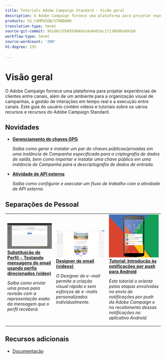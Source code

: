 ```yaml
---
title: Tutorials Adobe Campaign Standard - Visão geral
description: O Adobe Campaign fornece uma plataforma para projetar experiências de clientes entre canais, além de um ambiente para a organização visual de campanhas, a gestão de interações em tempo real e a execução entre canais. Este guia do usuário contém vídeos e tutoriais sobre os vários recursos e recursos do Adobe Campaign Standard.
products: SG_CAMPAIGN/STANDARD
translation-type: tm+mt
source-git-commit: 9b1d8c5fb895d84da14a0402ec1f130b90a991b0
workflow-type: tm+mt
source-wordcount: '280'
ht-degree: 23%

---
```



# Visão geral

O Adobe Campaign fornece uma plataforma para projetar experiências de clientes entre canais, além de um ambiente para a organização visual de campanhas, a gestão de interações em tempo real e a execução entre canais. Este guia do usuário contém vídeos e tutoriais sobre os vários recursos e recursos do Adobe Campaign Standard.

## Novidades

* **[Gerenciamento de chaves GPG](/help/administrating/control-panel/gpg-key-management/gpg-key-management-overview.md)**

   *Saiba como gerar e instalar um par de chaves públicas/privadas em uma instância de Campanha especificada para a criptografia de dados de saída, bem como importar e instalar uma chave pública em uma instância de Campanha para a descriptografia de dados de entrada.*

* **[Atividade de API externa](/help/managing-processes-and-data/data-management-activities/external-api-activity.md)**

   *Saiba como configurar e executar um fluxo de trabalho com a atividade de API externa.*

## Separações de Pessoal

<table>
<tr>
  <td>
    <a href="./communication-channels/email/profile-substitution.md"> 
      <img alt="Substituição de Perfil - Testando mensagens de email usando perfis direcionados (vídeo)" src="./assets/substitution_tab.png"/>
    </a>
    <div>
      <a href="./communication-channels/email/profile-substitution.md">
    <strong>Substituição de Perfil - Testando mensagens de email usando perfis direcionados (vídeo)</strong>
    </a>
    </div>
    <p>
    <em>Saiba como enviar uma prova para revisão com a representação exata da mensagem que o perfil receberá.</em>
    <p>
  </td>
   <td>
    <a href="./designing-content/email-designer/email-designer-overview.md">
      <img alt="Designer de email (vídeos)" src="./assets/email_designer_tutorial.png" />
    </a>
    <div>
      <a href="./designing-content/email-designer/email-designer-overview.md">
    <strong>Designer de email (vídeos)</strong>
    </a>
    </div>
    <p>
    <em>O Designer de e-mail permite a criação visual rápida e sem esforços de e-mails personalizados individualmente.</em>
    <p>
  </td>
  <td>
    <a href="https://docs.adobe.com/content/help/en/campaign-standard-learn/getting-started-with-push-notifications-android/introduction.html">
      <img alt="Tutorial: Introdução às notificações por push para Android" src="./assets/push-for-android.png" />
    </a>
    <div>
      <a href="https://docs.adobe.com/content/help/en/campaign-standard-learn/getting-started-with-push-notifications-android/introduction.html">
    <strong>Tutorial: Introdução às notificações por push para Android</strong>
    </a>
    </div>
    <p>
    <em>Este tutorial o orienta pelas etapas envolvidas no envio de notificações por push da Adobe Campaign e no recebimento dessas notificações no aplicativo Android. </em>
    <p>
  </td>
</tr>
</table>

## Recursos adicionais

* [Documentação](https://docs.adobe.com/content/help/pt-BR/campaign-standard/using/campaign-standard-home.html)
